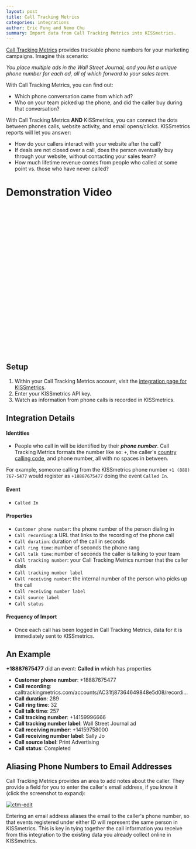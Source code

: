 ```yaml
---
layout: post
title: Call Tracking Metrics
categories: integrations
author: Eric Fung and Nemo Chu
summary: Import data from Call Tracking Metrics into KISSmetrics.
---
```

[Call Tracking Metrics][ctm] provides trackable phone numbers for your marketing campaigns. Imagine this scenario:

*You place multiple ads in the Wall Street Journal, and you list a unique phone number for each ad, all of which forward to your sales team.*

With Call Tracking Metrics, you can find out:

* Which phone conversation came from which ad?
* Who on your team picked up the phone, and did the caller buy during that conversation?

With Call Tracking Metrics **AND** KISSmetrics, you can connect the dots between phones calls, website activity, and email opens/clicks. KISSmetrics reports will let you answer:

* How do your callers interact with your website after the call?
* If deals are not closed over a call, does the person eventually buy through your website, without contacting your sales team?
* How much lifetime revenue comes from people who called at some point vs. those who have never called?

# Demonstration Video

<div id="wistia_gik1m2517k" class="wistia_embed" style="width:640px;height:400px;" data-video-width="640" data-video-height="400">&nbsp;</div>

<script charset="ISO-8859-1" src="http://fast.wistia.com/static/concat/E-v1.js">
	
</script>

<script>
wistiaEmbed = Wistia.embed("gik1m2517k", {
  version: "v1",
  videoWidth: 640,
  videoHeight: 400,
  volumeControl: true,
  controlsVisibleOnLoad: true
});
</script>

## Setup

1. Within your Call Tracking Metrics account, visit the [integration page for KISSmetrics][km-settings].
2. Enter your KISSmetrics API key.
3. Watch as information from phone calls is recorded in KISSmetrics.

## Integration Details

#### Identities

* People who call in will be identified by their ***phone number***. Call Tracking Metrics formats the number like so: `+`, the caller's [country calling code][callcode], and phone number, all with no spaces in between.

For example, someone calling from the KISSmetrics phone number `+1 (888) 767-5477` would register as `+18887675477` doing the event `Called In`.

#### Event

* `Called In`

#### Properties

* `Customer phone number`: the phone number of the person dialing in
* `Call recording`: a URL that links to the recording of the phone call
* `Call duration`: duration of the call in seconds
* `Call ring time`: number of seconds the phone rang
* `Call talk time`: number of seconds the caller is talking to your team
* `Call tracking number`: your Call Tracking Metrics number that the caller dials
* `Call tracking number label`
* `Call receiving number`: the internal number of the person who picks up the call
* `Call receiving number label`
* `Call source label`
* `Call status`

#### Frequency of Import

* Once each call has been logged in Call Tracking Metrics, data for it is immediately sent to KISSmetrics.

## An Example

**+18887675477** did an event: **Called in** which has properties

* **Customer phone number**: +18887675477
* **Call recording**: calltrackingmetrics.com/accounts/AC31fj87364649848e5d08/recordi...
* **Call duration**: 289
* **Call ring time**: 32
* **Call talk time**: 257
* **Call tracking number**: +14159996666
* **Call tracking number label**: Wall Street Journal ad
* **Call receiving number**: +14159758000
* **Call receiving number label**: Sally Jo
* **Call source label**: Print Advertising
* **Call status**: Completed

## Aliasing Phone Numbers to Email Addresses

Call Tracking Metrics provides an area to add notes about the caller. They provide a field for you to enter the caller's email address, if you know it (click the screenshot to expand):

[![ctm-edit][ctm-edit]][ctm-edit]

Entering an email address aliases the email to the caller's phone number, so that events registered under either ID will represent the same person in KISSmetrics. This is key in tying together the call information you receive from this integration to the existing data you already collect online in KISSmetrics.

[ctm]: https://calltrackingmetrics.com/
[callcode]: http://en.wikipedia.org/wiki/List_of_country_calling_codes
[km-settings]: https://calltrackingmetrics.com/accounts/kissmetrics_settings

[ctm-edit]: https://s3.amazonaws.com/kissmetrics-support-files/assets/integrations/calltrackingmetrics/ctm-edit.png